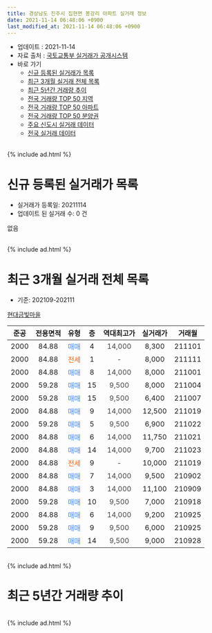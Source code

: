 ```yaml
---
title: 경상남도 진주시 집현면 봉강리 아파트 실거래 정보
date: 2021-11-14 06:48:06 +0900
last_modified_at: 2021-11-14 06:48:06 +0900
---
```


* 업데이트 : 2021-11-14
* 자료 출처 : [국토교통부 실거래가 공개시스템](http://rt.molit.go.kr)
* 바로 가기
    * [신규 등록된 실거래가 목록](#신규-등록된-실거래가-목록)
    * [최근 3개월 실거래 전체 목록](#최근-3개월-실거래-전체-목록)
    * [최근 5년간 거래량 추이](#최근-5년간-거래량-추이)
    * [전국 거래량 TOP 50 지역](https://inasie.github.io/apt-trade-info/최근-3개월-전국에서-가장-거래가-많이-발생한-지역)
    * [전국 거래량 TOP 50 아파트](https://inasie.github.io/apt-trade-info/최근-3개월-전국에서-가장-거래가-많이-발생한-아파트)
    * [전국 거래량 TOP 50 분양권](https://inasie.github.io/apt-trade-info/최근-3개월-전국에서-가장-거래가-많이-발생한-분양권)
    * [주요 신도시 실거래 데이터](https://inasie.github.io/apt-trade-info/주요-신도시)
    * [전국 실거래 데이터](https://inasie.github.io/apt-trade-info/전국)
<br>
{% include ad.html %}
<br>

# 신규 등록된 실거래가 목록
* 실거래가 등록일: 20211114
* 업데이트 된 실거래 수: 0 건

없음

<br>
{% include ad.html %}
<br>

# 최근 3개월 실거래 전체 목록
* 기준: 202109-202111


[현대금빛마을](https://search.naver.com/search.naver?query=%EA%B2%BD%EC%83%81%EB%82%A8%EB%8F%84+%EC%A7%84%EC%A3%BC%EC%8B%9C+%EC%A7%91%ED%98%84%EB%A9%B4+%EB%B4%89%EA%B0%95%EB%A6%AC+%ED%98%84%EB%8C%80%EA%B8%88%EB%B9%9B%EB%A7%88%EC%9D%84)

|준공|전용면적|유형|층|역대최고가|실거래가|거래월|
|:---:|:---:|:---:|:---:|:---:|:---:|:---:|
|2000|84.88|<span style="color:#4285f3">매매</span>|4|<span style="color:#444444">14,000</span>|8,300|211101|
|2000|84.88|<span style="color:#ff5a00">전세</span>|1|<span style="color:#444444">-</span>|8,000|211111|
|2000|84.88|<span style="color:#4285f3">매매</span>|8|<span style="color:#444444">14,000</span>|8,000|211001|
|2000|59.28|<span style="color:#4285f3">매매</span>|15|<span style="color:#444444">9,500</span>|8,000|211004|
|2000|59.28|<span style="color:#4285f3">매매</span>|15|<span style="color:#444444">9,500</span>|6,400|211007|
|2000|84.88|<span style="color:#4285f3">매매</span>|9|<span style="color:#444444">14,000</span>|12,500|211019|
|2000|59.28|<span style="color:#4285f3">매매</span>|5|<span style="color:#444444">9,500</span>|6,900|211022|
|2000|84.88|<span style="color:#4285f3">매매</span>|6|<span style="color:#444444">14,000</span>|11,750|211021|
|2000|84.88|<span style="color:#4285f3">매매</span>|14|<span style="color:#444444">14,000</span>|9,700|211023|
|2000|84.88|<span style="color:#ff5a00">전세</span>|9|<span style="color:#444444">-</span>|10,000|211019|
|2000|84.88|<span style="color:#4285f3">매매</span>|7|<span style="color:#444444">14,000</span>|9,500|210902|
|2000|84.88|<span style="color:#4285f3">매매</span>|3|<span style="color:#444444">14,000</span>|11,100|210909|
|2000|59.28|<span style="color:#4285f3">매매</span>|10|<span style="color:#444444">9,500</span>|7,000|210918|
|2000|84.88|<span style="color:#4285f3">매매</span>|6|<span style="color:#444444">14,000</span>|9,200|210925|
|2000|59.28|<span style="color:#4285f3">매매</span>|9|<span style="color:#444444">9,500</span>|6,000|210925|
|2000|59.28|<span style="color:#4285f3">매매</span>|14|<span style="color:#444444">9,500</span>|9,000|210928|


<br>
{% include ad.html %}
<br>

# 최근 5년간 거래량 추이


<div style="width:100%;">
    <canvas id="deal_progress" height="200"></canvas>
</div>

<script>
new Chart(document.getElementById("deal_progress"), {
    type: 'line',
    data: {
        labels: ['201611','201612','201701','201702','201703','201704','201705','201706','201707','201708','201709','201710','201711','201712','201801','201802','201803','201804','201805','201806','201807','201808','201809','201810','201811','201812','201901','201902','201903','201904','201905','201906','201907','201908','201909','201910','201911','201912','202001','202002','202003','202004','202005','202006','202007','202008','202009','202010','202011','202012','202101','202102','202103','202104','202105','202106','202107','202108','202109','202110','202111'],
        datasets: [{
            label: '매매',
            pointRadius: 1,
            data: [5, 1, 3, 5, 4, 3, 3, 3, 5, 5, 4, 6, 2, 4, 3, 1, 3, 3, 0, 1, 1, 2, 2, 2, 1, 2, 4, 3, 6, 1, 2, 3, 2, 3, 2, 2, 1, 2, 4, 0, 4, 1, 1, 2, 5, 3, 3, 2, 2, 7, 6, 3, 6, 6, 4, 8, 3, 3, 6, 7, 1],
            borderColor: "rgba(255, 201, 14, 1)",
            backgroundColor: "rgba(255, 201, 14, 0.5)",
            fill: false,
            lineTension: 0
        },{
            label: '전월세',
            pointRadius: 1,
            data: [2, 0, 3, 4, 1, 2, 1, 2, 2, 2, 0, 2, 1, 2, 3, 1, 3, 4, 0, 1, 3, 2, 0, 1, 1, 0, 2, 3, 1, 2, 0, 1, 0, 0, 3, 0, 1, 1, 1, 1, 1, 3, 2, 4, 0, 2, 0, 1, 0, 0, 2, 1, 1, 4, 0, 1, 0, 1, 0, 1, 1],
            borderColor: "rgba(0, 141, 185, 1)",
            backgroundColor: "rgba(0, 141, 185, 0.5)",
            fill: false,
            lineTension: 0
        }
        ]
    },
    options: {
        responsive: true,
        title: {
            display: false
        },
        tooltips: {
            mode: 'index',
            intersect: false
        },
        hover: {
            mode: 'nearest',
            intersect: true
        },
        scales: {
            xAxes: [{
                display: true,
                scaleLabel: {
                    display: true,
                    labelString: '년/월'
                }
            }],
            yAxes: [{
                display: true,
                ticks: {
                    suggestedMin: 0,
                },
                scaleLabel: {
                    display: true,
                    labelString: '실거래 수'
                }
            }]
        }
    }
});

</script>


<br>
{% include ad.html %}
<br>

